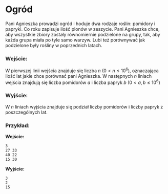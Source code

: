 # Ogród

Pani Agnieszka prowadzi ogród i hoduje dwa rodzaje roślin: pomidory i papryki. Co roku zapisuje ilość plonów w zeszycie. Pani Agnieszka chce, aby wszystkie zbiory zostały równomiernie podzielone na grupy, tak, aby każda grupa miała po tyle samo warzyw. Lubi też porównywać jak podzielone były rośliny w poprzednich latach.

### Wejście:

W pierwszej linii wejścia znajduje się liczba $n$ ($0 < n \le 10^6$), oznaczająca ilość lat jakie chce porównać pani Agnieszka.
W następnych $n$ liniach wejścia znajdują się liczba pomidorów $a$ i liczba papryk $b$ ($0 < a, b \le 10^6$)

### Wyjście:

W $n$ liniach wyjścia znajduje się podział liczby pomidorów i liczby papryk z poszczególnych lat.

### Przykład:

**Wejście:**
```
3
27 33
40 22
15 30
```

**Wyjście:**
```
3
2
15
```